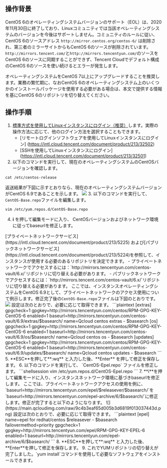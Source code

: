 ## 操作背景
CentOS 6のオペレーティングシステムバージョンのサポート（EOL）は、2020年11月30日に終了しており、Linuxコミュニティでは当該オペレーティングシステムのバージョンを今後はサポートしません。コミュニティのルールに従い、CentOS 6のソースアドレス `http://mirror.centos.org/centos-6/` は削除され、第三者のミラーサイトからもCentOS 6のソースが削除されています。`http://mirrors.tencent.com/`と`http://mirrors.tencentyun.com/`のソースをCentOS 6のソースに同期することができず、Tencent Cloudでデフォルト構成のCentOS 6のソースを使い続けるとエラーが発生します。

<dx-alert infotype="explain" title="">
オペレーティングシステムをCentOS 7以上にアップグレードすることを推奨します。業務の繁忙期に、なおCentOS 6のオペレーティングシステム上のいくつかのインストールパッケージを使用する必要がある場合は、本文で提供する情報を基にCentOS 6のリポジトリを切り替えてください。
</dx-alert>


## 操作手順
1. [標準方式を使用してLinuxインスタンスにログイン（推奨）](https://intl.cloud.tencent.com/document/product/213/5436)します。実際の操作方法に応じて、他のログイン方法を選択することもできます。
	- [リモートログインソフトウェアを使用してLinuxインスタンスにログイン] (https://intl.cloud.tencent.com/document/product/213/32502)
	- [SSHを使用してLinuxインスタンスにログイン] (https://intl.cloud.tencent.com/document/product/213/32501)
2. 以下のコマンドを実行して、現在のオペレーティングシステムのCentOSバージョンを確認します。
```shellsession
cat /etc/centos-release
```
返送結果が下図に示すとおりなら、現在のオペレーティングシステムバージョンがCentOS 6.9であることを示します。
![](https://main.qcloudimg.com/raw/de65529a43dc5bfee695c08d5f7bff80.png)
3. 以下のコマンドを実行して、 `CentOS-Base.repo`ファイルを編集します。
```shellsession
vim /etc/yum.repos.d/CentOS-Base.repo 
```
4. **i** を押して編集モードに入り、 CentOSバージョンおよびネットワーク環境に従ってbaseurlを修正します。
<dx-alert infotype="explain" title="">
[プライベートネットワークサービス](https://intl.cloud.tencent.com/document/product/213/5225) および[パブリックネットワークサービス](https://intl.cloud.tencent.com/document/product/213/5224)を参照して、インスタンスが使用する必要のあるリポジトリを決定できます。
- プライベートネットワークでアクセスするには：`http://mirrors.tencentyun.com/centos-vault/6.x/`リポジトリに切り替える必要があります。
- パブリックネットワークでアクセスするには：`http://mirrors.tencent.com/centos-vault/6.x/`リポジトリに切り替える必要があります。
</dx-alert>
ここでは、インスタンスオペレーティングシステムをCentOS 6.9として、プライベートネットワークのアクセス使用について例示します。修正完了後の<code>CentOS-Base.repo</code>ファイルは下図のとおりです。
<img src="https://main.qcloudimg.com/raw/1d2485a9be0df6d5f7c46151fc50d73b.png"/>
設定は次のとおりで、必要に応じて取得できます。
```plaintext
[extras]
gpgcheck=1
gpgkey=http://mirrors.tencentyun.com/centos/RPM-GPG-KEY-CentOS-6
enabled=1
baseurl=http://mirrors.tencentyun.com/centos-vault/6.9/extras/$basearch/
name=Qcloud centos extras - $basearch
[os]
gpgcheck=1
gpgkey=http://mirrors.tencentyun.com/centos/RPM-GPG-KEY-CentOS-6
enabled=1
baseurl=http://mirrors.tencentyun.com/centos-vault/6.9/os/$basearch/
name=Qcloud centos os - $basearch
[updates]
gpgcheck=1
gpgkey=http://mirrors.tencentyun.com/centos/RPM-GPG-KEY-CentOS-6
enabled=1
baseurl=http://mirrors.tencentyun.com/centos-vault/6.9/updates/$basearch/
name=Qcloud centos updates - $basearch
```
5. **ESC**を押して**:wq** と入力した後、**Enter** を押して修正を保存します。
6. 以下のコマンドを実行して、 `CentOS-Epel.repo` ファイルを修正します。
```shellsession
vim /etc/yum.repos.d/CentOS-Epel.repo 
```
7. **i**を押して編集モードに入り、インスタンスネットワーク環境に基づきbaseurlを修正します。
ここでは、プライベートネットワークアクセスの使用を例に、 `baseurl=http://mirrors.tencentyun.com/epel/$releasever/$basearch/`を `baseurl=http://mirrors.tencentyun.com/epel-archive/6/$basearch/`に修正します。修正が完了すると以下のようになります。
![](https://main.qcloudimg.com/raw/9c4b3eaf65d005b3d6819f013037443d.png)
設定は次のとおりで、必要に応じて取得できます。
```plaintext
[epel]
name=epel for redhat/centos $releasever - $basearch
failovermethod=priority
gpgcheck=1
gpgkey=http://mirrors.tencentyun.com/epel/RPM-GPG-KEY-EPEL-6
enabled=1
baseurl=http://mirrors.tencentyun.com/epel-archive/6/$basearch/
```
8. **ESC**を押して**:wq** と入力した後、 **Enter**を押して修正を保存します。
9. これでYUMリポジトリの切り替えが完了しました。`yum install`コマンドを使用して必要なソフトウェアをインストールできます。


